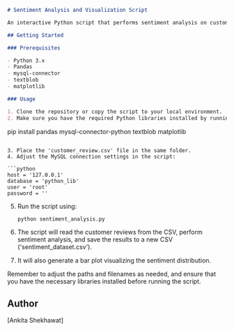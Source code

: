 ```markdown
# Sentiment Analysis and Visualization Script

An interactive Python script that performs sentiment analysis on customer reviews using the TextBlob library and visualizes the sentiment distribution. The script reads customer reviews from a CSV file, extracts sentiments, and generates a bar plot for visualization. A comprehensive README provides instructions to set up and run the script.

## Getting Started

### Prerequisites

- Python 3.x
- Pandas
- mysql-connector
- textblob
- matplotlib

### Usage

1. Clone the repository or copy the script to your local environment.
2. Make sure you have the required Python libraries installed by running:

   ```
   pip install pandas mysql-connector-python textblob matplotlib
   ```

3. Place the 'customer_review.csv' file in the same folder.
4. Adjust the MySQL connection settings in the script:

   ```python
   host = '127.0.0.1'
   database = 'python_lib'
   user = 'root'
   password = ''
   ```

5. Run the script using:

   ```bash
   python sentiment_analysis.py
   ```

6. The script will read the customer reviews from the CSV, perform sentiment analysis, and save the results to a new CSV ('sentiment_dataset.csv').
7. It will also generate a bar plot visualizing the sentiment distribution.


Remember to adjust the paths and filenames as needed, and ensure that you have the necessary libraries installed before running the script.


## Author
[Ankita Shekhawat]
